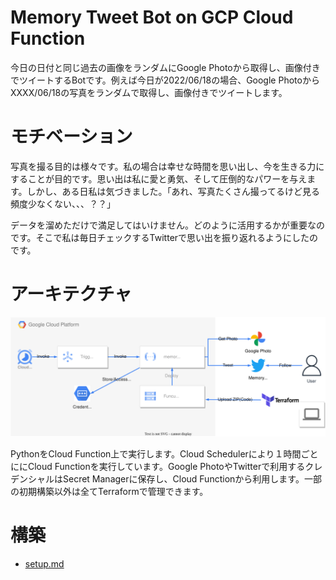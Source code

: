 # Memory Tweet Bot on GCP Cloud Function

今日の日付と同じ過去の画像をランダムにGoogle Photoから取得し、画像付きでツイートするBotです。例えば今日が2022/06/18の場合、Google PhotoからXXXX/06/18の写真をランダムで取得し、画像付きでツイートします。

# モチベーション

写真を撮る目的は様々です。私の場合は幸せな時間を思い出し、今を生きる力にすることが目的です。思い出は私に愛と勇気、そして圧倒的なパワーを与えます。しかし、ある日私は気づきました。「あれ、写真たくさん撮ってるけど見る頻度少なくない、、、？？」

データを溜めただけで満足してはいけません。どのように活用するかが重要なのです。そこで私は毎日チェックするTwitterで思い出を振り返れるようにしたのです。


# アーキテクチャ

![architecture](doc/images/architecture.svg)

PythonをCloud Function上で実行します。Cloud Schedulerにより１時間ごとににCloud Functionを実行しています。Google PhotoやTwitterで利用するクレデンシャルはSecret Managerに保存し、Cloud Functionから利用します。一部の初期構築以外は全てTerraformで管理できます。

# 構築
- [setup.md](./doc/setup.md)